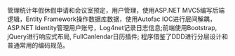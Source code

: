 
管理统计年假休假申请和会议室预定，用户管理，使用ASP.NET MVC5编写后端逻辑，Entity Framework操作数据库数据，使用Autofac IOC进行层间解耦，ASP.NET Identity管理用户账号，Log4net记录日志信息;前端使用Bootstrap, jQuery进行响应式布局, FullCanlendar日历插件; 程序借鉴了DDD进行分层设计和普通常用的编码规范。

